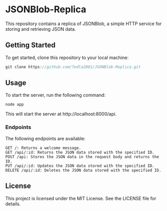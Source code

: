 # JSONBlob-Replica

This repository contains a replica of JSONBlob, a simple HTTP service for storing and retrieving JSON data.

## Getting Started

To get started, clone this repository to your local machine:

```javascript
git clone https://github.com/Tedla2001/JSONBlob-Replica.git
```

## Usage

To start the server, run the following command:

```
node app
```

This will start the server at http://localhost:8000/api.

### Endpoints

The following endpoints are available:
```
GET /: Returns a welcome message.
GET /api/:id: Returns the JSON data stored with the specified ID.
POST /api: Stores the JSON data in the request body and returns the ID.
PUT /api/:id: Updates the JSON data stored with the specified ID.
DELETE /api/:id: Deletes the JSON data stored with the specified ID.
```

## License

This project is licensed under the MIT License. See the LICENSE file for details.

